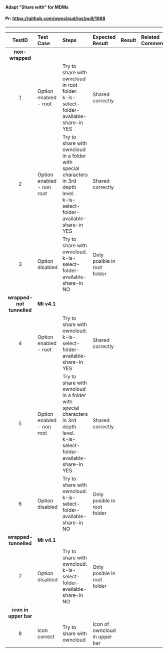 #### Adapt "Share with" for MDMs

#### Pr: https://github.com/owncloud/ios/pull/1068


---

 
| TestID | Test Case | Steps | Expected Result | Result | Related Comment |
| :----: | :-------- | :---- | :-------------- | :----: | :-------------- |
|**non-wrapped**|||||
| 1 | Option enabled - root | Try to share with owncloud in root folder.<br>k-is-select-folder-available-share-in YES | Shared correctly | |  |
| 2 | Option enabled - non root | Try to share with owncloud in a folder with special characters in 3rd depth level.<br>k-is-select-folder-available-share-in YES| Shared correctly | |  |
| 3 | Option disabled | Try to share with owncloud. <br>k-is-select-folder-available-share-in NO | Only posible in root folder  | |  |
|**wrapped-not tunnelled**| **MI v4.1**||||
| 4 | Option enabled - root| Try to share with owncloud.<br>k-is-select-folder-available-share-in YES | Shared correctly | |  |
| 5 | Option enabled - non root | Try to share with owncloud in a folder with special characters in 3rd depth level.<br>k-is-select-folder-available-share-in YES | Shared correctly | |  |
| 6 | Option disabled | Try to share with owncloud.<br>k-is-select-folder-available-share-in NO | Only posible in root folder  |  |  |
|**wrapped-tunnelled**|**MI v4.1**||||
| 7 | Option disabled | Try to share with owncloud.<br>k-is-select-folder-available-share-in NO | Only posible in root folder  | |  |
|**icon in upper bar**|||||
| 8 | Icon correct | Try to share with owncloud | Icon of owncloud in upper bar  |  |  |
